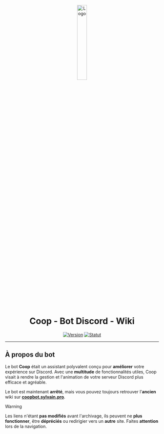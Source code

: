<div align="center">
  <a href="https://coopbot.sylvain.pro"><img src="https://coopbot.sylvain.pro/images/coopbot.png" alt="Logo" width="25%" height="auto"/></a>

  # Coop - Bot Discord - Wiki
  [![Version](https://custom-icon-badges.demolab.com/badge/Site%20:-v1.0.0%20alpha%200.9-6479ee?logo=coopbot&labelColor=23272A)](https://github.com/20syldev/doc-coopbot/releases/latest)
  [![Statut](https://img.shields.io/badge/Statut%20:-Archivé-e39f1b?labelColor=23272A)](https://github.com/20syldev/doc-coopbot#readme)
</div>

---

## À propos du bot
Le bot **Coop** était un assistant polyvalent conçu pour **améliorer** votre expérience sur Discord. Avec une **multitude** de fonctionnalités utiles, Coop visait à rendre la gestion et l'animation de votre serveur Discord plus efficace et agréable.

Le bot est maintenant **arrêté**, mais vous pouvez toujours retrouver l'**ancien** wiki sur **[coopbot.sylvain.pro](https://coopbot.sylvain.pro)**.  

> [!WARNING]
> Les liens n'étant **pas modifiés** avant l'archivage, ils peuvent ne **plus fonctionner**, être **dépréciés** ou redirigier vers un **autre** site. Faites **attention** lors de la navigation.

